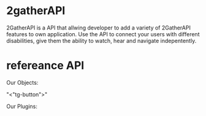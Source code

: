 # 2gatherAPI

2GatherAPI is a API that allwing developer to add a variety of 2GatherAPI
features to own application.
Use the API to connect your users with different disabilities,
give them the ability to watch, hear and navigate indepentently.


# refereance API

Our Objects:

"<"tg-button">"
<tg-buttonStart>
<tg-buttonStop>
<tg-img>
<tg-input>
<tg-link>
<tg-paragraph>

Our Plugins:

<tg-login>
<tg-chat>
<tg-library>
<tg-menu>
